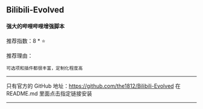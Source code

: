 ## Bilibili-Evolved

#### 强大的哔哩哔哩增强脚本

推荐指数：8 * ⭐

推荐理由：

    可选项和插件都很丰富，定制化程度高

---



只有官方的 GitHub 地址：https://github.com/the1812/Bilibili-Evolved
在 README.md 里面点击指定链接安装


---


















